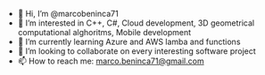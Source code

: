 - 👋 Hi, I’m @marcobeninca71
- 👀 I’m interested in C++, C#, Cloud development, 3D geometrical computational alghoritms, Mobile development
- 🌱 I’m currently learning Azure and AWS lamba and functions
- 💞️ I’m looking to collaborate on every interesting software project
- 📫 How to reach me: marco.beninca71@gmail.com

<!---
marcobeninca71/marcobeninca71 is a ✨ special ✨ repository because its `README.md` (this file) appears on your GitHub profile.
You can click the Preview link to take a look at your changes.
--->
